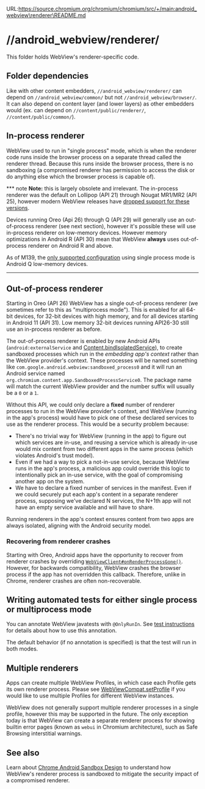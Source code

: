 URL:https://source.chromium.org/chromium/chromium/src/+/main:android_webview\renderer\README.md
# //android\_webview/renderer/

This folder holds WebView's renderer-specific code.

## Folder dependencies

Like with other content embedders, `//android_webview/renderer/` can depend on
`//android_webview/common/` but not `//android_webview/browser/`. It can also
depend on content layer (and lower layers) as other embedders would (ex. can
depend on `//content/public/renderer/`, `//content/public/common/`).

## In-process renderer

WebView used to run in "single process" mode, which is when the renderer code
runs inside the browser process on a separate thread called the renderer thread.
Because this runs inside the browser process, there is no sandboxing (a
compromised renderer
has permission to access the disk or do anything else which the
browser process is capable of).

*** note
**Note:** this is largely obsolete and irrelevant. The in-process renderer was
the default on Lollipop (API 21) through Nougat MR1/MR2 (API 25), however modern
WebView releases have [dropped support for these versions][1].

Devices running Oreo (Api 26) through Q (API 29) will generally use an
out-of-process renderer (see next section), however it's possible these will use
in-process renderer on low-memory devices. However memory optimizations in
Android R (API 30) mean that WebView **always** uses out-of-process renderer on
Android R and above.

As of M139, the [only supported configuration][2] using single process mode is
Android Q low-memory devices.
***

## Out-of-process renderer

Starting in Oreo (API 26) WebView has a single out-of-process renderer (we
sometimes refer to this as "multiprocess mode"). This is enabled for all 64-bit
devices, for 32-bit devices with high memory, and for all devices starting in
Android 11 (API 31). Low memory 32-bit devices running API26-30 still use an
in-process renderer as before.

The out-of-process renderer is enabled by new Android APIs
(`android:externalService` and [Content.bindIsolatedService][3]), to create sandboxed processes which run in the
_embedding app's context_ rather than the WebView provider's context. These
processes will be named something like
`com.google.android.webview:sandboxed_process0` and it will run an
Android service named `org.chromium.content.app.SandboxedProcessService0`. The
package name will match the current WebView provider and the number suffix will
usually be a `0` or a `1`.

Without this API, we could only declare a **fixed** number of renderer processes
to run in the WebView provider's context, and WebView (running in the app's
process) would have to pick one of these declared services to use as the
renderer process. This would be a security problem because:

* There's no trivial way for WebView (running in the app) to figure out which
  services are in-use, and reusing a service which is already in-use would mix
  content from two different apps in the same process (which violates Android's
  trust model).
* Even if we had a way to pick a not-in-use service, because WebView runs in the
  app's process, a malicious app could override this logic to intentionally pick
  an in-use service, with the goal of compromising another app on the system.
* We have to declare a fixed number of services in the manifest. Even if we
  could securely put each app's content in a separate renderer process,
  supposing we've declared N services, the N+1th app will not have an empty
  service available and will have to share.

Running renderers in the app's context ensures content from two apps are always
isolated, aligning with the Android security model.

### Recovering from renderer crashes

Starting with Oreo, Android apps have the opportunity to recover from renderer
crashes by overriding [`WebViewClient#onRenderProcessGone()`][4]. However, for
backwards compatibility, WebView crashes the browser process if the app has not
overridden this callback. Therefore, unlike in Chrome, renderer crashes are
often non-recoverable.

## Writing automated tests for either single process or multiprocess mode

You can annotate WebView javatests with `@OnlyRunIn`. See [test instructions][5]
for details about how to use this annotation.

The default behavior (if no annotation is specified) is that the test will run
in both modes.

## Multiple renderers

Apps can create multiple WebView Profiles, in which case each Profile gets its
own renderer process. Please see [WebViewCompat.setProfile][6] if you would like
to use multiple Profiles for different WebView instances.

WebView does not generally support multiple renderer processes in a single
profile, however this may be supported in the future. The only exception today
is that WebView can create a separate renderer process for showing builtin error
pages (known as `webui` in Chromium architecture), such as Safe Browsing
interstitial warnings.

## See also

Learn about [Chrome Android Sandbox Design][7] to understand how WebView's
renderer process is sandboxed to mitigate the security impact of a compromised
renderer.

[1]: https://groups.google.com/a/chromium.org/g/chromium-dev/c/B9AYI3WAvRo/m/tpWwhw4KBQAJ
[2]: https://groups.google.com/a/chromium.org/g/chromium-dev/c/vEZz0721rUY/m/pUIgqXxNBQAJ
[3]: https://developer.android.com/reference/android/content/Context#bindIsolatedService(android.content.Intent,%20int,%20java.lang.String,%20java.util.concurrent.Executor,%20android.content.ServiceConnection)
[4]: https://developer.android.com/reference/android/webkit/WebViewClient.html#onRenderProcessGone(android.webkit.WebView,%20android.webkit.RenderProcessGoneDetail)
[5]: /android_webview/docs/test-instructions.md#instrumentation-test-process-modes
[6]: https://developer.android.com/reference/androidx/webkit/WebViewCompat#setProfile(android.webkit.WebView,java.lang.String)
[7]: https://chromium.googlesource.com/chromium/src/+/HEAD/docs/security/android-sandbox.md
